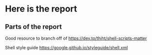 Here is the report
=============

Parts of the report 
---------


Good resource to branch off of 
https://dev.to/thiht/shell-scripts-matter


Shell style guide https://google.github.io/styleguide/shell.xml

